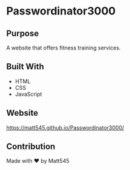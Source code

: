 # Passwordinator3000

## Purpose
A website that offers fitness training services.
## Built With
* HTML
* CSS
* JavaScript
## Website
https://matt545.github.io/Passwordinator3000/
## Contribution
Made with :heart: by Matt545
